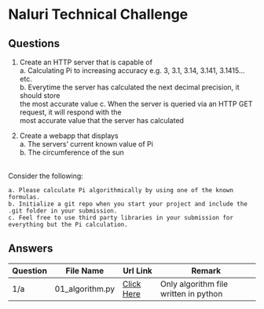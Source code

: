 # Naluri Technical Challenge
## Questions

1. Create an HTTP server that is capable of <br/>
	a. Calculating Pi to increasing accuracy e.g. 3, 3.1, 3.14, 3.141, 3.1415… etc. <br/>
	b. Everytime the server has calculated the next decimal precision, it should store <br/> the most accurate value
	c. When the server is queried via an HTTP GET request, it will respond with the <br/> most accurate value that the server has calculated <br/>

2. Create a webapp that displays <br/>
	a. The servers’ current known value of Pi<br/>
	b. The circumference of the sun<br/>
<br/>
Consider the following: <br/>

	a. Please calculate Pi algorithmically by using one of the known formulas.
	b. Initialize a git repo when you start your project and include the .git folder in your submission.
	c. Feel free to use third party libraries in your submission for everything but the Pi calculation. 


## Answers
|	Question	|      File Name        |  Url Link  |  Remark  |
|---------------|-----------------------|------------|----------|
|     1/a		|   01_algorithm.py     |[Click Here](https://github.com/harimau99/Naluri-Technical-Challenge/blob/main/reply/01_algorithm.py) | Only algorithm file written in python  |

